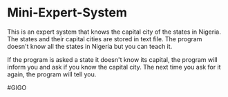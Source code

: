 # Mini-Expert-System
This is an expert system that knows the capital city of the states in Nigeria. The states and their capital cities are stored in text file.
The program doesn't know all the states in Nigeria but you can teach it.

If the program is asked a state it doesn't know its capital, the program will inform you and ask if you know the capital city. The next time you
ask for it again, the program will tell you.

#GIGO
